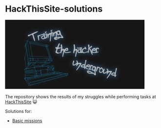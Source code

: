 # HackThisSite-solutions

![alt text](logo.png)

The repository shows the results of my struggles while performing tasks at [HackThisSite](https://www.hackthissite.org/) 😺

Solutions for:
* [Basic missions](https://github.com/Kosia2000/HackThisSite-solutions/tree/master/Basic)
